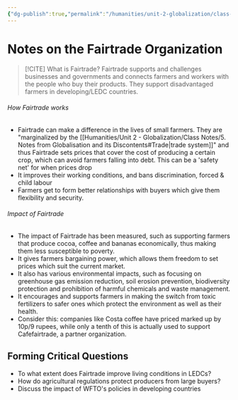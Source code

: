 ```yaml
---
{"dg-publish":true,"permalink":"/humanities/unit-2-globalization/class-notes/11-fairtrade-organization/","dgHomeLink":true,"dgPassFrontmatter":false,"dgShowLocalGraph":true}
---
```


# Notes on the Fairtrade Organization

> [!CITE] What is Fairtrade?
> Fairtrade supports and challenges businesses and governments and connects farmers and workers with the people who buy their products.
> They support disadvantaged farmers in developing/LEDC countries.

###### How Fairtrade works
- Fairtrade can make a difference in the lives of small farmers. They are "marginalized by the [[Humanities/Unit 2 - Globalization/Class Notes/5. Notes from Globalisation and its Discontents#Trade|trade system]]" and thus Fairtrade sets prices that cover the cost of producing a certain crop, which can avoid farmers falling into debt. This can be a 'safety net' for when prices drop
- It improves their working conditions, and bans discrimination, forced & child labour
- Farmers get to form better relationships with buyers which give them flexibility and security.

###### Impact of Fairtrade
- The impact of Fairtrade has been measured, such as supporting farmers that produce cocoa, coffee and bananas economically, thus making them less susceptible to poverty.
- It gives farmers bargaining power, which allows them freedom to set prices which suit the current market.
- It also has various environmental impacts, such as focusing on greenhouse gas emission reduction, soil erosion prevention, biodiversity protection and prohibition of harmful chemicals and waste management.
- It encourages and supports farmers in making the switch from toxic fertilizers to safer ones which protect the environment as well as their health.
- Consider this: companies like Costa coffee have priced marked up by 10p/9 rupees, while only a tenth of this is actually used to support Cafefairtrade, a partner organization. 

## Forming Critical Questions
- To what extent does Fairtrade improve living conditions in LEDCs?
- How do agricultural regulations protect producers from large buyers?
- Discuss the impact of WFTO's policies in developing countries